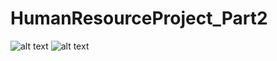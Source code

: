 # HumanResourceProject_Part2
![alt text](https://github.com/TadjievCodes/HumanResourceProject_Part2/blob/master/Screenshots/GenerateRandomCSV_file.PNG)
![alt text](https://github.com/TadjievCodes/HumanResourceProject_Part2/blob/master/Screenshots/ImportCSVFile.PNG)
